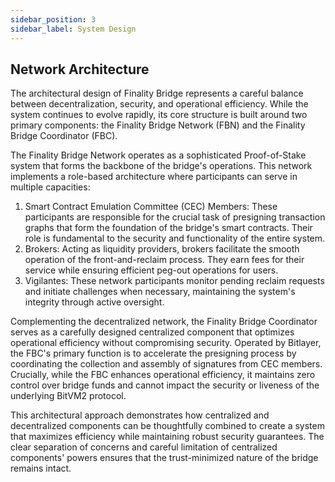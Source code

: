 ```yaml
---
sidebar_position: 3
sidebar_label: System Design
---
```


## Network Architecture

The architectural design of Finality Bridge represents a careful balance between decentralization, security, and operational efficiency. While the system continues to evolve rapidly, its core structure is built around two primary components: the Finality Bridge Network (FBN) and the Finality Bridge Coordinator (FBC).

The Finality Bridge Network operates as a sophisticated Proof-of-Stake system that forms the backbone of the bridge's operations. This network implements a role-based architecture where participants can serve in multiple capacities:

1. Smart Contract Emulation Committee (CEC) Members: These participants are responsible for the crucial task of presigning transaction graphs that form the foundation of the bridge's smart contracts. Their role is fundamental to the security and functionality of the entire system.
2. Brokers: Acting as liquidity providers, brokers facilitate the smooth operation of the front-and-reclaim process. They earn fees for their service while ensuring efficient peg-out operations for users.
3. Vigilantes: These network participants monitor pending reclaim requests and initiate challenges when necessary, maintaining the system's integrity through active oversight.

Complementing the decentralized network, the Finality Bridge Coordinator serves as a carefully designed centralized component that optimizes operational efficiency without compromising security. Operated by Bitlayer, the FBC's primary function is to accelerate the presigning process by coordinating the collection and assembly of signatures from CEC members. Crucially, while the FBC enhances operational efficiency, it maintains zero control over bridge funds and cannot impact the security or liveness of the underlying BitVM2 protocol.

This architectural approach demonstrates how centralized and decentralized components can be thoughtfully combined to create a system that maximizes efficiency while maintaining robust security guarantees. The clear separation of concerns and careful limitation of centralized components' powers ensures that the trust-minimized nature of the bridge remains intact.
